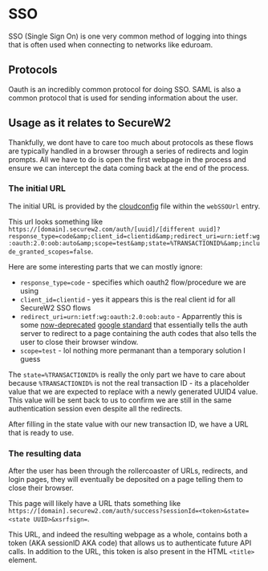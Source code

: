 # SSO

SSO (Single Sign On) is one very common method of logging into things that is often used when connecting to networks like eduroam. 

## Protocols
Oauth is an incredibly common protocol for doing SSO.
SAML is also a common protocol that is used for sending information about the user.

## Usage as it relates to SecureW2
Thankfully, we dont have to care too much about protocols as these flows are typically handled in a browser through a series of redirects and login prompts. All we have to do is open the first webpage in the process and ensure we can intercept the data coming back at the end of the process.

### The initial URL
The initial URL is provided by the [cloudconfig](cloudconfig.md) file within the `webSSOUrl` entry.

This url looks something like `https://[domain].securew2.com/auth/[uuid]/[different uuid]?response_type=code&amp;client_id=clientid&amp;redirect_uri=urn:ietf:wg:oauth:2.0:oob:auto&amp;scope=test&amp;state=%TRANSACTIONID%&amp;include_granted_scopes=false`.

Here are some interesting parts that we can mostly ignore:
- `response_type=code` - specifies which oauth2 flow/procedure we are using
- `client_id=clientid` - yes it appears this is the real client id for all SecureW2 SSO flows
- `redirect_uri=urn:ietf:wg:oauth:2.0:oob:auto` - Apparrently this is some [now-deprecated](https://developers.google.com/identity/protocols/oauth2/resources/oob-migration) [google standard](https://googleapis.dev/ruby/google-api-client/v0.36.3/file.oauth-installed.html) that essentially tells the auth server to redirect to a page containing the auth codes that also tells the user to close their browser window.
- `scope=test` - lol nothing more permanant than a temporary solution I guess


The `state=%TRANSACTIONID%` is really the only part we have to care about because `%TRANSACTIONID%` is not the real transaction ID - its a placeholder value that we are expected to replace with a newly generated UUID4 value. This value will be sent back to us to confirm we are still in the same authentication session even despite all the redirects.

After filling in the state value with our new transaction ID, we have a URL that is ready to use.


### The resulting data

After the user has been through the rollercoaster of URLs, redirects, and login pages, they will eventually be deposited on a page telling them to close their browser.

This page will likely have a URL thats something like `https://[domain].securew2.com/auth/success?sessionId=<token>&state=<state UUID>&xsrfsign=`.

This URL, and indeed the resulting webpage as a whole, contains both a token (AKA sessionID AKA code) that allows us to authenticate future API calls. In addition to the URL, this token is also present in the HTML `<title>` element.



